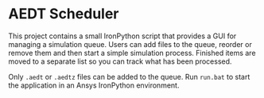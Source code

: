 # AEDT Scheduler

This project contains a small IronPython script that provides a GUI for
managing a simulation queue.  Users can add files to the queue, reorder or
remove them and then start a simple simulation process.  Finished items are
moved to a separate list so you can track what has been processed.

Only `.aedt` or `.aedtz` files can be added to the queue. Run `run.bat` to
start the application in an Ansys IronPython environment.
